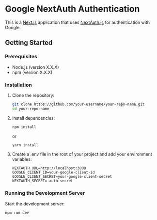 # Google NextAuth Authentication

This is a [Next.js](https://nextjs.org/) application that uses [NextAuth.js](https://next-auth.js.org/) for authentication with Google.

## Getting Started

### Prerequisites

- Node.js (version X.X.X)
- npm (version X.X.X)

### Installation

1. Clone the repository:

   ```bash
   git clone https://github.com/your-username/your-repo-name.git
   cd your-repo-name
   ```

2. Install dependencies:

   ```bash
   npm install
   ```

   or

   ```bash
   yarn install
   ```

3. Create a .env file in the root of your project and add your environment variables:

   ```env
   NEXTAUTH_URL=http://localhost:3000
   GOOGLE_CLIENT_ID=your-google-client-id
   GOOGLE_CLIENT_SECRET=your-google-client-secret
   NEXTAUTH_SECRET= auth-secret
   ```

### Running the Development Server

Start the development server:

```bash
npm run dev
```
